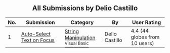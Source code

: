 ﻿<div align="center">

## All Submissions by Delio Castillo

</div>

No.  | Submission | Category | By   | User Rating
---- | ---------- | -------- | ---- | -----------
1 | [Auto\-Select Text on Focus<br />](https://github.com/Planet-Source-Code/delio-castillo-auto-select-text-on-focus__1-11257) | [String Manipulation<br /><sup>Visual Basic</sup>](../ByCategory/string-manipulation__1-5.md) | Delio Castillo | 4.4 (44 globes from 10 users)
